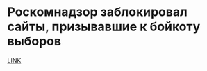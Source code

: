 # Роскомнадзор заблокировал сайты, призывавшие к бойкоту выборов



[LINK](https://varlamov.ru/1823078.html)